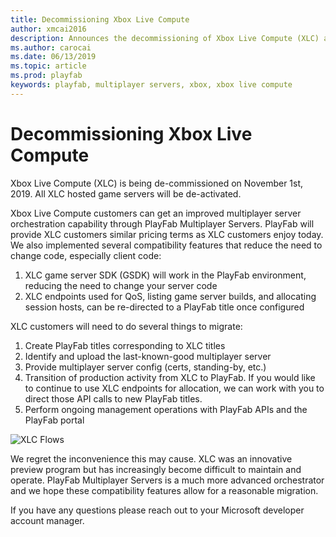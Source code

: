 ```yaml
---
title: Decommissioning Xbox Live Compute
author: xmcai2016
description: Announces the decommissioning of Xbox Live Compute (XLC) and describes how to migrate from it.
ms.author: carocai
ms.date: 06/13/2019
ms.topic: article
ms.prod: playfab
keywords: playfab, multiplayer servers, xbox, xbox live compute
---
```


# Decommissioning Xbox Live Compute

Xbox Live Compute (XLC) is being de-commissioned on November 1st, 2019. All XLC hosted game servers will be de-activated.

Xbox Live Compute customers can get an improved multiplayer server orchestration capability through PlayFab Multiplayer Servers. PlayFab will provide XLC customers similar pricing terms as XLC customers enjoy today. We also implemented several compatibility features that reduce the need to change code, especially client code:

1. XLC game server SDK (GSDK) will work in the PlayFab environment, reducing the need to change your server code
2. XLC endpoints used for QoS, listing game server builds, and allocating session hosts, can be re-directed to a PlayFab title once configured

XLC customers will need to do several things to migrate:

1. Create PlayFab titles corresponding to XLC titles
2. Identify and upload the last-known-good multiplayer server
3. Provide multiplayer server config (certs, standing-by, etc.)
4. Transition of production activity from XLC to PlayFab. If you would like to continue to use XLC endpoints for allocation, we can work with you to direct those API calls to new PlayFab titles. 
5. Perform ongoing management operations with PlayFab APIs and the PlayFab portal

![XLC Flows](media/tutorials/xlc-flows-diagram.png)  

We regret the inconvenience this may cause. XLC was an innovative preview program but has increasingly become difficult to maintain and operate. PlayFab Multiplayer Servers is a much more advanced orchestrator and we hope these compatibility features allow for a reasonable migration.

If you have any questions please reach out to your Microsoft developer account manager.
